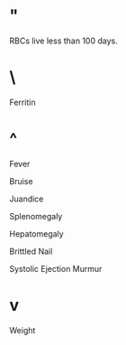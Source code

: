 # "

RBCs live less than 100 days.

# \

Ferritin

# ^

Fever

Bruise

Juandice

Splenomegaly

Hepatomegaly

Brittled Nail

Systolic Ejection Murmur

# v

Weight

